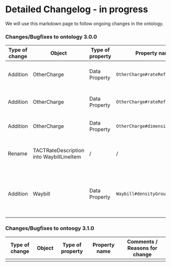 # Detailed Changelog - in progress

We will use this markdown page to follow ongoing changes in the ontology.

### Changes/Bugfixes to ontology 3.0.0
| Type of change   | Object  | Type of property  | Property name  | Comments / Reasons for change  |
|---|---|---|---|---|
| Addition  | OtherCharge  | Data Property  | `OtherCharge#rateReferenceCode`  | Addition of missing data property in both Ontology and Visualization |
| Addition  | OtherCharge  | Data Property  | `OtherCharge#rateReferenceType`  | Addition of missing data property in both Ontology and Visualization |
| Addition  | OtherCharge  | Data Property  | `OtherCharge#dimensionsForRate` | Addition of missing data property in Visualization |
| Rename | TACTRateDescription into WaybillLineItem  | /  | /  | TACTRateDescription object needs to be renamed to WaybillLineItems in the Ontology  |
|  Addition | Waybill  | Data Property  | `Waybill#densityGroupCode`  | TBC: Density Group Code (Code List 2 in CXML toolkit) may be used by some stakeholders, we need to further assess if it is relevant  |

### Changes/Bugfixes to ontoogy 3.1.0
| Type of change   | Object  | Type of property  | Property name  | Comments / Reasons for change  |
|---|---|---|---|---|
| | | | | |
